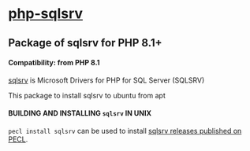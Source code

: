[php-sqlsrv](https://github.com/diepxuan/php-sqlsrv)
=====
Package of sqlsrv for PHP 8.1+
-----

#### Compatibility: from PHP 8.1

[sqlsrv](https://pecl.php.net/package/sqlsrv) is Microsoft Drivers for PHP for SQL Server (SQLSRV)

This package to install sqlsrv to ubuntu from apt

#### BUILDING AND INSTALLING `sqlsrv` IN UNIX

`pecl install sqlsrv` can be used to install [sqlsrv releases published on PECL](https://pecl.php.net/package/sqlsrv).
